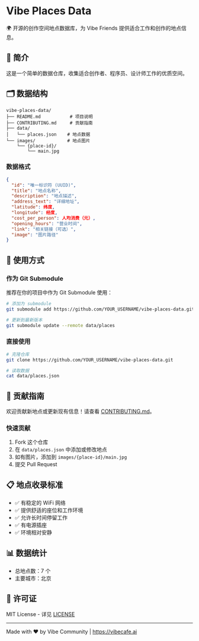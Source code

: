 # Vibe Places Data

🌍 开源的创作空间地点数据库，为 Vibe Friends 提供适合工作和创作的地点信息。

## 📖 简介

这是一个简单的数据仓库，收集适合创作者、程序员、设计师工作的优质空间。

## 🗂️ 数据结构

```
vibe-places-data/
├── README.md           # 项目说明
├── CONTRIBUTING.md     # 贡献指南
├── data/
│   └── places.json    # 地点数据
└── images/            # 地点图片
    └── {place-id}/
        └── main.jpg
```

### 数据格式

```json
{
  "id": "唯一标识符 (UUID)",
  "title": "地点名称",
  "description": "地点描述",
  "address_text": "详细地址",
  "latitude": 纬度,
  "longitude": 经度,
  "cost_per_person": 人均消费（元）,
  "opening_hours": "营业时间",
  "link": "相关链接（可选）",
  "image": "图片路径"
}
```

## 🚀 使用方式

### 作为 Git Submodule

推荐在你的项目中作为 Git Submodule 使用：

```bash
# 添加为 submodule
git submodule add https://github.com/YOUR_USERNAME/vibe-places-data.git data/places

# 更新到最新版本
git submodule update --remote data/places
```

### 直接使用

```bash
# 克隆仓库
git clone https://github.com/YOUR_USERNAME/vibe-places-data.git

# 读取数据
cat data/places.json
```

## 🤝 贡献指南

欢迎贡献新地点或更新现有信息！请查看 [CONTRIBUTING.md](CONTRIBUTING.md)。

### 快速贡献

1. Fork 这个仓库
2. 在 `data/places.json` 中添加或修改地点
3. 如有图片，添加到 `images/{place-id}/main.jpg`
4. 提交 Pull Request

## 📋 地点收录标准

- ✅ 有稳定的 WiFi 网络
- ✅ 提供舒适的座位和工作环境
- ✅ 允许长时间停留工作
- ✅ 有电源插座
- ✅ 环境相对安静

## 📊 数据统计

- 总地点数：7 个
- 主要城市：北京

## 📜 许可证

MIT License - 详见 [LICENSE](LICENSE)

---

Made with ❤️ by Vibe Community | https://vibecafe.ai
